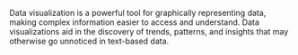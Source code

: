 Data visualization is a powerful tool for graphically representing data, making complex information easier to access and understand. Data visualizations aid in the discovery of trends, patterns, and insights that may otherwise go unnoticed in text-based data. 
